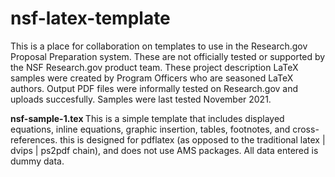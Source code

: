 # nsf-latex-template
This is a place for collaboration on templates to use in the Research.gov Proposal Preparation system. These are not officially tested or supported by the NSF Research.gov product team.  These project description LaTeX samples were created by Program Officers who are seasoned LaTeX authors.  Output PDF files were informally tested on Research.gov and uploads succesfully. Samples were last tested November 2021.

<B>nsf-sample-1.tex </b>This is a simple template that includes displayed equations, inline equations, graphic insertion, tables, footnotes, and cross-references. this is designed for pdflatex (as opposed to the traditional latex | dvips | ps2pdf chain), and does not use AMS packages. All data entered is dummy data. 
